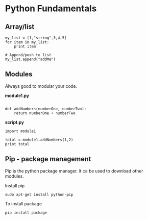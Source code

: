# Python Fundamentals

## Array/list <a id="arraylist"></a>

```text
my_list = [1,"string",3,4,5]
for item in my_list:
    print item

# Append/push to list
my_list.append("addMe")
```

## Modules <a id="modules"></a>

Always good to modular your code.

**module1.py**

```text

def addNumbers(numberOne, numberTwo):
    return numberOne + numberTwo
```

**script.py**

```text
import module1

total = module1.addNumbers(1,2)
print total
```

## Pip - package management <a id="pip---package-management"></a>

Pip is the python package manager. It ca be used to download other modules.

Install pip

```text
sudo apt-get install python-pip
```

To install package

```text
pip install package
```

